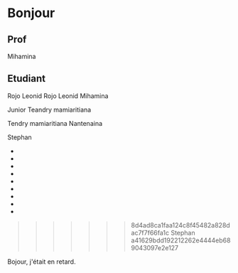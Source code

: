 # Bonjour

## Prof

Mihamina

## Etudiant


Rojo Leonid
Rojo Leonid
Mihamina

Junior
Teandry mamiaritiana


Tendry mamiaritiana
Nantenaina


Stephan


- 
-
-
-
-
-
-
-
-
>>>>>>> 8d4ad8ca1faa124c8f45482a828dac7f7f66fa1c
Stephan
>>>>>>> a41629bdd192212262e4444eb689043097e2e127


Bojour, j'était en retard.